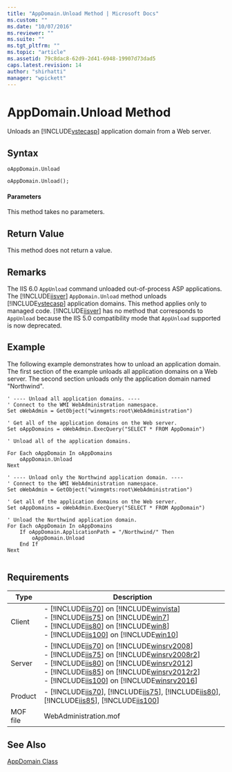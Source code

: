 ```yaml
---
title: "AppDomain.Unload Method | Microsoft Docs"
ms.custom: ""
ms.date: "10/07/2016"
ms.reviewer: ""
ms.suite: ""
ms.tgt_pltfrm: ""
ms.topic: "article"
ms.assetid: 79c8dac8-62d9-2d41-6948-19907d73dad5
caps.latest.revision: 14
author: "shirhatti"
manager: "wpickett"
---
```

# AppDomain.Unload Method
Unloads an [!INCLUDE[vstecasp](../wmi-provider/includes/vstecasp-md.md)] application domain from a Web server.  
  
## Syntax  
  
```vbs  
oAppDomain.Unload  
```  
  
```jscript#  
oAppDomain.Unload();  
```  
  
#### Parameters  
 This method takes no parameters.  
  
## Return Value  
 This method does not return a value.  
  
## Remarks  
 The IIS 6.0 `AppUnload` command unloaded out-of-process ASP applications. The [!INCLUDE[iisver](../wmi-provider/includes/iisver-md.md)] `AppDomain.Unload` method unloads [!INCLUDE[vstecasp](../wmi-provider/includes/vstecasp-md.md)] application domains. This method applies only to managed code. [!INCLUDE[iisver](../wmi-provider/includes/iisver-md.md)] has no method that corresponds to `AppUnload` because the IIS 5.0 compatibility mode that `AppUnload` supported is now deprecated.  
  
## Example  
 The following example demonstrates how to unload an application domain. The first section of the example unloads all application domains on a Web server. The second section unloads only the application domain named "Northwind".  
  
```  
' ---- Unload all application domains. ----  
' Connect to the WMI WebAdministration namespace.  
Set oWebAdmin = GetObject("winmgmts:root\WebAdministration")  
  
' Get all of the application domains on the Web server.  
Set oAppDomains = oWebAdmin.ExecQuery("SELECT * FROM AppDomain")  
  
' Unload all of the application domains.  
  
For Each oAppDomain In oAppDomains  
    oAppDomain.Unload  
Next  
  
' ---- Unload only the Northwind application domain. ----  
' Connect to the WMI WebAdministration namespace.  
Set oWebAdmin = GetObject("winmgmts:root\WebAdministration")  
  
' Get all of the application domains on the Web server.  
Set oAppDomains = oWebAdmin.ExecQuery("SELECT * FROM AppDomain")  
  
' Unload the Northwind application domain.  
For Each oAppDomain In oAppDomains  
    If oAppDomain.ApplicationPath = "/Northwind/" Then  
        oAppDomain.Unload  
    End If  
Next  
  
```  
  
## Requirements  
  
|Type|Description|  
|----------|-----------------|  
|Client|-   [!INCLUDE[iis70](../wmi-provider/includes/iis70-md.md)] on [!INCLUDE[winvista](../wmi-provider/includes/winvista-md.md)]<br />-   [!INCLUDE[iis75](../wmi-provider/includes/iis75-md.md)] on [!INCLUDE[win7](../wmi-provider/includes/win7-md.md)]<br />-   [!INCLUDE[iis80](../wmi-provider/includes/iis80-md.md)] on [!INCLUDE[win8](../wmi-provider/includes/win8-md.md)]<br />-   [!INCLUDE[iis100](../wmi-provider/includes/iis100-md.md)] on [!INCLUDE[win10](../wmi-provider/includes/win10-md.md)]|  
|Server|-   [!INCLUDE[iis70](../wmi-provider/includes/iis70-md.md)] on [!INCLUDE[winsrv2008](../wmi-provider/includes/winsrv2008-md.md)]<br />-   [!INCLUDE[iis75](../wmi-provider/includes/iis75-md.md)] on [!INCLUDE[winsrv2008r2](../wmi-provider/includes/winsrv2008r2-md.md)]<br />-   [!INCLUDE[iis80](../wmi-provider/includes/iis80-md.md)] on [!INCLUDE[winsrv2012](../wmi-provider/includes/winsrv2012-md.md)]<br />-   [!INCLUDE[iis85](../wmi-provider/includes/iis85-md.md)] on [!INCLUDE[winsrv2012r2](../wmi-provider/includes/winsrv2012r2-md.md)]<br />-   [!INCLUDE[iis100](../wmi-provider/includes/iis100-md.md)] on [!INCLUDE[winsrv2016](../wmi-provider/includes/winsrv2016-md.md)]|  
|Product|-   [!INCLUDE[iis70](../wmi-provider/includes/iis70-md.md)], [!INCLUDE[iis75](../wmi-provider/includes/iis75-md.md)], [!INCLUDE[iis80](../wmi-provider/includes/iis80-md.md)], [!INCLUDE[iis85](../wmi-provider/includes/iis85-md.md)], [!INCLUDE[iis100](../wmi-provider/includes/iis100-md.md)]|  
|MOF file|WebAdministration.mof|  
  
## See Also  
 [AppDomain Class](../wmi-provider/appdomain-class.md)